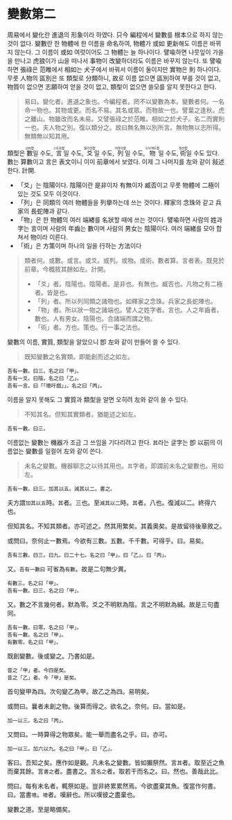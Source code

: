 # 變數第二

周易에서 變化란 進退의 形象이라 하였다. 只今 編程에서 變數를 根本으로 하지 않는 것이 없다. 變數란 한 物體에 한 이름을 命名하여, 物體가 或如 更新해도 이름은 바뀌지 않는다. 그 이름이 或如 여럿이어도 그 物體는 늘 하나이다. 譬喩하면 나뭇잎이 가을을 만나고 虎狼이가 山을 떠나서 事物이 改變하더라도 이름은 바꾸지 않는다. 또 譬喩하면 張祿은 范睢에서 相如는 犬子에서 바꿔서 이름이 둘이지만 實物은 則 하나이다. 무릇 人物의 區別은 또 類型로 分類하니, 故로 이름 없으면 區別하여 부를 것이 없고, 物質이 없으면 志願하여 얻을 것이 없고, 類型이 없으면 쓸모를 알지 못한다고 한다.

> 易曰。變化者。進退之象也。今編程者。罔不以變數為本。變數者何。一名命一物也。其物或更。而名不易。其名或眾。而物故一也。譬葉之逢秋。虎之離山。物雖改而名未易。又譬張祿之於范睢。相如之於犬子。名二而實則一也。夫人物之別。復以類分之。故曰無名無以別所言。無物無以志所得。無類無以知其用。

類型은 <ruby>數<rt>넘버型</rt></ruby>일 수도, <ruby>言<rt>스트링型</rt></ruby>일 수도, <ruby>爻<rt>불리언型</rt></ruby>일 수도, <ruby>列<rt>어레이型</rt></ruby>일 수도, <ruby>物<rt>오브젝트型</rt></ruby>일 수도, <ruby>術<rt>펑션型</rt></ruby>일 수도 있다. 數는 算數이고 言은 表文이니 이미 前章에서 보였다. 이제 그 나머지를 左와 같이 敍述한다. 計開.
- 「爻」는 陰陽이다. 陰陽이란 是非이자 有無이자 臧否이고 무릇 物體에 二極이 있는 것도 모두 이것이다.
- 「列」은 同類의 여러 物體들을 列擧하는데 쓰는 것이다. 釋家의 念珠와 같고 兵家의 長蛇陣과 같다.
- 「物」은 한 物體의 여러 端緖를 名狀할 때에 쓰는 것이다. 譬喩하면 사람의 姓과 字는 言이며 사람의 年齒는 數이며 사람의 男女는 陰陽이다. 여러 端緖를 모아 합쳐서 物이라 이른다.
- 「術」은 方策이며 하나의 일을 行하는 方法이다

> 類者何。或數。或言。或爻。或列。或物。或術。數者算。言者表。既見於前章。今概敘其餘如左。計開。
> - 「爻」者。陰陽也。陰陽者。是非也。有無也。臧否也。凡物之有二極者。皆是也。
> - 「列」者。所以列同類之諸物也。如釋家之念珠。兵家之長蛇陣也。
> - 「物」者。所以狀一物之諸端也。譬人之姓字者。言也。人之年齒者。數也。人有男女。陰陽也。合諸端而謂之物。
> - 「術」者。方也。策也。行一事之法也。

變數의 이름, 實質, 類型을 알았으니 卽 左와 같이 만들어 쓸 수 있다.
> 既知變數之名實類。即能創而述之如左。

```
吾有一數。曰三。名之曰「甲」。
吾有一爻。曰陰。名之曰「乙」。
吾有一言。曰「「噫吁戲」」。名之曰「丙」。
```

이름을 알지 못해도 그 實質과 類型을 알면 오히려 左와 같이 쓸 수 있다.
> 不知其名。但知其實類者。猶能述之如左。

```
吾有一數。曰三。
```

이름없는 變數는 機器가 조금 그 쓰임을 기다리려고 한다. `其`라는 글字는 卽 以前의 이름없는 變數를 일컬어 左와 같이 쓴다.
> 未名之變數。機器聊志之以待其用也。`其`字者。即謂前未名之變數也。用如左。

```
吾有一數。曰三。加其以五。減其以二。書之。
```

夫方謂`加其以五`時。`其`者。三也。至`減其以二`時。`其`者。八也。復減以二。終得六也。

但知其名。不知其類者。亦可述之。然其用繁矣。其義奧矣。是故留待後章敘之。

或問曰。奈何止一數焉。今欲有三數。五數。千千數。可得乎。曰。易矣。

```
吾有三數。曰三。曰九。曰二十七。名之曰「甲」。曰「乙」。曰「丙」。
```

又。`吾有一數曰` 可省為`有數`。故是二句無少異。

```
有數三。名之曰「甲」。
吾有一數。曰三。名之曰「甲」。
```

又。數之不言幾何者。默為零。爻之不明默為陰。言之不明默為緘。故是三句盡同。

```
吾有一數。曰零。名之曰「甲」。
吾有一數。名之曰「甲」。
有數零。名之曰「甲」。
```

既創變數。後或變之。乃書如是。

```
昔之「甲」者。今四是矣。
昔之「乙」者。今「甲」是矣。
```

首句變甲為四。次句變乙為甲。故乙之為四。易明矣。

或問曰。曩者未創之物。後算而得之。欲名之。奈何。曰。當如是。

```
加一以三。名之曰「丙」。
```

又問曰。一時算得之物眾矣。能一舉而盡名之乎。曰。亦可。

```
加一以三。加六以九。名之曰「甲」。曰「乙」。
```

客曰。吾知之矣。應作如是觀。凡未名之變數。皆如獺祭然。言`其`者。取至近之魚而棄其餘。言`書之`者。盡書之。言`名之`者。取若干而名之。曰。然也。善哉此比。

問曰。每有未名者。輒祭如是。豈非終累累然焉。今欲盡棄其魚。復當作何書。曰。當書`噫`。`噫`者。嘆辭也。所以嘆彼之盡棄也。

變數之道。至是略備矣。
